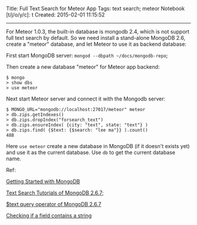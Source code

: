 Title: Full Text Search for Meteor App
Tags: text search; meteor
Notebook [t/j/o/y/c]: t
Created: 2015-02-01 11:15:52

------

For Meteor 1.0.3, the built-in database is mongodb 2.4, which is not support full text search by default.
So we need install a stand-alone MongoDB 2.6, create a "meteor" database, and let Meteor to use it as backend database:

First start MongoDB server: `mongod --dbpath ~/docs/mongodb-repo`;

Then create a new database "meteor" for Meteor app backend:

    $ mongo
    > show dbs
    > use meteor

Next start Meteor server and connect it with the Mongodb server:

    $ MONGO_URL="mongodb://localhost:27017/meteor" meteor
    > db.zips.getIndexes()
    > db.zips.dropIndex("forsearch_text")
    > db.zips.ensureIndex( {city: "text", state: "text"} )
    > db.zips.find( {$text: {$search: "lee ma"}} ).count()
    488

Here `use meteor` create a new database in MongoDB (if it doesn't exists yet)
and use it as the current database.
Use `db` to get the current database name.

Ref:

[Getting Started with MongoDB](http://docs.mongodb.org/manual/tutorial/getting-started/)

[Text Search Tutorials of MongoDB 2.6.7](http://docs.mongodb.org/manual/administration/indexes-text/);

[$text query operator of MongoDB 2.6.7](http://docs.mongodb.org/manual/reference/operator/query/text/)

[Checking if a field contains a string](http://stackoverflow.com/questions/10610131/checking-if-a-field-contains-a-string)
